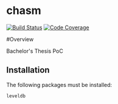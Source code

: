 # chasm
[![Build Status](http://jenkins.xpeer.network/buildStatus/icon?job=chasm/master)](http://jenkins.xpeer.network/job/chasm/job/master/)
[![Code Coverage](http://jenkins.xpeer.network:5000/coverage/chasm/job/master)](http://jenkins.xpeer.network:5000/coverage/chasm/job/master)

#Overview

Bachelor's Thesis PoC

## Installation

The following packages must be installed:
```
leveldb

```


